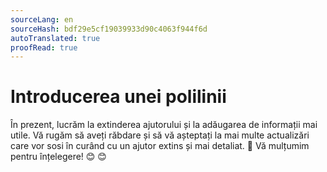 ```yaml
---
sourceLang: en
sourceHash: bdf29e5cf19039933d90c4063f944f6d
autoTranslated: true
proofRead: true
---
```



# Introducerea unei polilinii
În prezent, lucrăm la extinderea ajutorului și la adăugarea de informații mai utile. Vă rugăm să aveți răbdare și să vă așteptați la mai multe actualizări care vor sosi în curând cu un ajutor extins și mai detaliat. 🚀 Vă mulțumim pentru înțelegere! 😊 😊